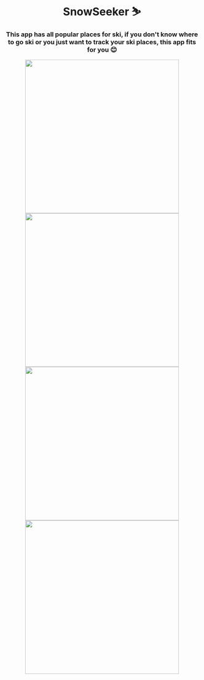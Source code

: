 <h1 align="center">SnowSeeker ⛷️</h1>
<h3 align="center">This app has all popular places for ski, if you don't know where to go ski or you just want to track your ski places, this app fits for you 😊</h3>

<p align="center">
  <img src="https://user-images.githubusercontent.com/98255061/226221248-78f740ab-4cd2-4f1c-8371-793b777c9d0d.png" width="400" />
  <img src="https://user-images.githubusercontent.com/98255061/226221246-cb845a04-7fc1-40d9-813b-c456b84e3b6f.png" width="400" />
  <img src="https://user-images.githubusercontent.com/98255061/226221243-f0a6396e-a338-4238-aef9-856370aebb80.png" width="400" />
  <img src="https://user-images.githubusercontent.com/98255061/226221241-5b92dc95-7c39-45da-8110-0d7e45122555.png" width="400" />
  </p>
